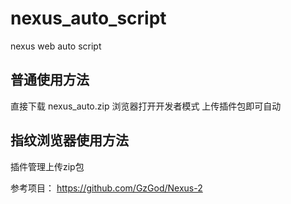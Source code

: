 # nexus_auto_script
nexus web auto script

## 普通使用方法 
直接下载 nexus_auto.zip 
浏览器打开开发者模式 上传插件包即可自动

## 指纹浏览器使用方法
插件管理上传zip包



参考项目：
https://github.com/GzGod/Nexus-2 

